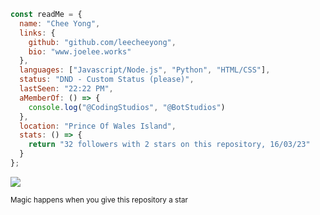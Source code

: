 ```js
const readMe = {
  name: "Chee Yong",
  links: {
    github: "github.com/leecheeyong",
    bio: "www.joelee.works"
  },
  languages: ["Javascript/Node.js", "Python", "HTML/CSS"],
  status: "DND - Custom Status (please)",
  lastSeen: "22:22 PM",
  aMemberOf: () => {
    console.log("@CodingStudios", "@BotStudios")
  },
  location: "Prince Of Wales Island",
  stats: () => {
    return "32 followers with 2 stars on this repository, 16/03/23"
  }
};
```

![](https://komarev.com/ghpvc/?username=leecheeyong&color=orange)

<sub>Magic happens when you give this repository a star</sub>
